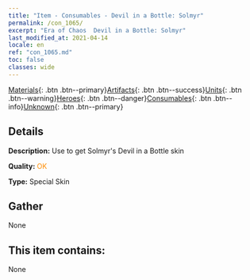 ```yaml
---
title: "Item - Consumables - Devil in a Bottle: Solmyr"
permalink: /con_1065/
excerpt: "Era of Chaos  Devil in a Bottle: Solmyr"
last_modified_at: 2021-04-14
locale: en
ref: "con_1065.md"
toc: false
classes: wide
---
```

 [Materials](/Items/){: .btn .btn--primary}[Artifacts](/Items/Artifacts/){: .btn .btn--success}[Units](/Items/Units/){: .btn .btn--warning}[Heroes](/Items/Heroes/){: .btn .btn--danger}[Consumables](/Items/Consumables/){: .btn .btn--info}[Unknown](/Items/Unknown/){: .btn .btn--primary}

## Details
 **Description:** Use to get Solmyr's Devil in a Bottle skin

 **Quality:** <span style="color: #FF8C00">OK</span>

 **Type:** Special Skin

## Gather

  None

## This item contains:

  None

